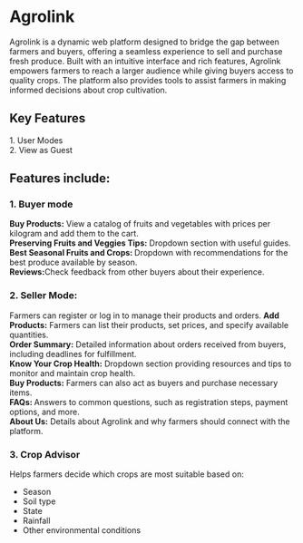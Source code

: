 <h1>Agrolink</h1>
<p>Agrolink is a dynamic web platform designed to bridge the gap between farmers and buyers, offering a seamless experience to sell and purchase fresh produce. Built with an intuitive interface and rich features, Agrolink empowers farmers to reach a larger audience while giving buyers access to quality crops. The platform also provides tools to assist farmers in making informed decisions about crop cultivation.</p>

<h2>Key Features</h2>
1. User Modes<br>
2. View as Guest<br>


<h2>Features include:</h2>
<h3>1. Buyer mode</h3>
<b>Buy Products:</b> View a catalog of fruits and vegetables with prices per kilogram and add them to the cart.<br>
<b>Preserving Fruits and Veggies Tips:</b> Dropdown section with useful guides.<br>
<b>Best Seasonal Fruits and Crops: </b>Dropdown with recommendations for the best produce available by season.<br>
<b>Reviews:</b>Check feedback from other buyers about their experience.<br>

<h3>2. Seller Mode:</h3>
Farmers can register or log in to manage their products and orders.
<b>Add Products:</b> Farmers can list their products, set prices, and specify available quantities.<br>
<b>Order Summary:</b> Detailed information about orders received from buyers, including deadlines for fulfillment.<br>
<b>Know Your Crop Health:</b> Dropdown section providing resources and tips to monitor and maintain crop health.<br>
<b>Buy Products:</b> Farmers can also act as buyers and purchase necessary items.<br>
<b>FAQs: </b>Answers to common questions, such as registration steps, payment options, and more.<br>
<b>About Us:</b> Details about Agrolink and why farmers should connect with the platform.<br>

<h3>3. Crop Advisor</h3>
Helps farmers decide which crops are most suitable based on:<br>
<ul>
<li>Season</li>
<li>Soil type</li>
<li>State</li>
<li>Rainfall</li>
<li>Other environmental conditions</li></ul>

